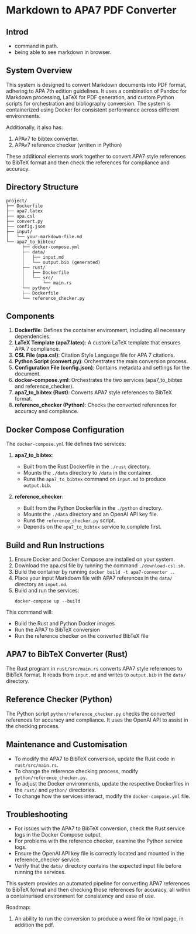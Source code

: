 # Markdown to APA7 PDF Converter

## Introd
 - command in path.
  - being able to see markdown in browser.

## System Overview
This system is designed to convert Markdown documents into PDF format, adhering to APA 7th edition guidelines. It uses a combination of Pandoc for Markdown processing, LaTeX for PDF generation, and custom Python scripts for orchestration and bibliography conversion. The system is containerized using Docker for consistent performance across different environments.

Additionally, it also has:
1. APAv7 to bibtex converter.
2. APAv7 reference checker (written in Python)

These additional elements work together to convert APA7 style references to BibTeX format and then check the references for compliance and accuracy.

## Directory Structure
```
project/
├── Dockerfile
├── apa7.latex
├── apa.csl
├── convert.py
├── config.json
├── input/
│   └── your-markdown-file.md
└── apa7_to_bibtex/
      ├── docker-compose.yml
      ├── data/
      │   ├── input.md
      │   └── output.bib (generated)
      ├── rust/
      │   ├── Dockerfile
      │   └── src/
      │       └── main.rs
      └── python/
      ├── Dockerfile
      └── reference_checker.py
```

## Components
1. **Dockerfile**: Defines the container environment, including all necessary dependencies.
2. **LaTeX Template (apa7.latex)**: A custom LaTeX template that ensures APA 7 compliance.
3. **CSL File (apa.csl)**: Citation Style Language file for APA 7 citations.
4. **Python Script (convert.py)**: Orchestrates the main conversion process.
5. **Configuration File (config.json)**: Contains metadata and settings for the document.
6. **docker-compose.yml**: Orchestrates the two services (apa7_to_bibtex and reference_checker).
7. **apa7_to_bibtex (Rust)**: Converts APA7 style references to BibTeX format.
8. **reference_checker (Python)**: Checks the converted references for accuracy and compliance.

## Docker Compose Configuration

The `docker-compose.yml` file defines two services:

1. **apa7_to_bibtex**:
   - Built from the Rust Dockerfile in the `./rust` directory.
   - Mounts the `./data` directory to `/data` in the container.
   - Runs the `apa7_to_bibtex` command on `input.md` to produce `output.bib`.

2. **reference_checker**:
   - Built from the Python Dockerfile in the `./python` directory.
   - Mounts the `./data` directory and an OpenAI API key file.
   - Runs the `reference_checker.py` script.
   - Depends on the `apa7_to_bibtex` service to complete first.

## Build and Run Instructions

1. Ensure Docker and Docker Compose are installed on your system.
2. Download the apa.csl file by running the command `./download-csl.sh`.
3. Build the container by running `docker build -t apa7-converter .`.
4. Place your input Markdown file with APA7 references in the `data/` directory as `input.md`.
5. Build and run the services:
   ```
   docker-compose up --build
   ```

This command will:
- Build the Rust and Python Docker images
- Run the APA7 to BibTeX conversion
- Run the reference checker on the converted BibTeX file

## APA7 to BibTeX Converter (Rust)

The Rust program in `rust/src/main.rs` converts APA7 style references to BibTeX format. It reads from `input.md` and writes to `output.bib` in the `data/` directory.

## Reference Checker (Python)

The Python script `python/reference_checker.py` checks the converted references for accuracy and compliance. It uses the OpenAI API to assist in the checking process.

## Maintenance and Customisation

- To modify the APA7 to BibTeX conversion, update the Rust code in `rust/src/main.rs`.
- To change the reference checking process, modify `python/reference_checker.py`.
- To adjust the Docker environments, update the respective Dockerfiles in the `rust/` and `python/` directories.
- To change how the services interact, modify the `docker-compose.yml` file.

## Troubleshooting

- For issues with the APA7 to BibTeX conversion, check the Rust service logs in the Docker Compose output.
- For problems with the reference checker, examine the Python service logs.
- Ensure the OpenAI API key file is correctly located and mounted in the reference_checker service.
- Verify that the `data/` directory contains the expected input file before running the services.

This system provides an automated pipeline for converting APA7 references to BibTeX format and then checking those references for accuracy, all within a containerised environment for consistency and ease of use.


Roadmap:

1. An ability to run the conversion to  produce a  word file or html page, in addition the pdf.
